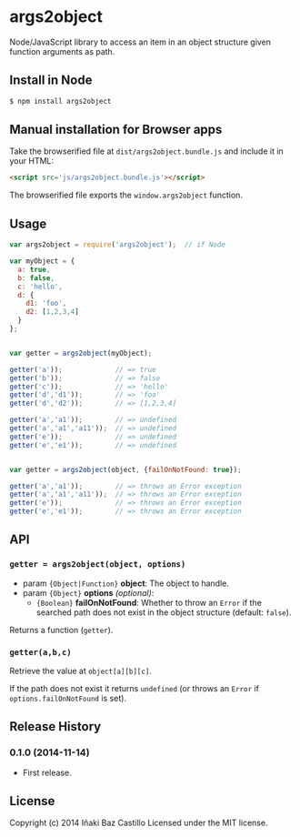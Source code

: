 # args2object

Node/JavaScript library to access an item in an object structure given function arguments as path.


## Install in Node

```bash
$ npm install args2object
```


## Manual installation for Browser apps

Take the browserified file at `dist/args2object.bundle.js` and include it in your HTML:

```html
<script src='js/args2object.bundle.js'></script>
```

The browserified file exports the `window.args2object` function.


## Usage

```js
var args2object = require('args2object');  // if Node

var myObject = {
  a: true,
  b: false,
  c: 'hello',
  d: {
    d1: 'foo',
    d2: [1,2,3,4]
  }
};


var getter = args2object(myObject);

getter('a'));             // => true
getter('b'));             // => false
getter('c'));             // => 'hello'
getter('d','d1'));        // => 'foo'
getter('d','d2'));        // => [1,2,3,4]

getter('a','a1'));        // => undefined
getter('a','a1','a11'));  // => undefined
getter('e'));             // => undefined
getter('e','e1'));        // => undefined


var getter = args2object(object, {failOnNotFound: true});

getter('a','a1'));        // => throws an Error exception
getter('a','a1','a11'));  // => throws an Error exception
getter('e'));             // => throws an Error exception
getter('e','e1'));        // => throws an Error exception

```


## API

### `getter = args2object(object, options)`

* param `{Object|Function}` **object**: The object to handle.
* param `{Object}` **options** *(optional)*:
  * `{Boolean}` **failOnNotFound**: Whether to throw an `Error` if the searched path does not exist in the object structure (default: `false`).

Returns a function (`getter`).

### `getter(a,b,c)`

Retrieve the value at `object[a][b][c]`.

If the path does not exist it returns `undefined` (or throws an `Error` if `options.failOnNotFound` is set).


## Release History

### 0.1.0 (2014-11-14)
* First release.

## License

Copyright (c) 2014 Iñaki Baz Castillo
Licensed under the MIT license.
